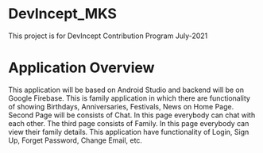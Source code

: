 # DevIncept_MKS
This project is for DevIncept Contribution Program July-2021

# Application Overview
This application will be based on Android Studio and backend will be on Google Firebase. This is family application in which there are functionality of showing Birthdays, Anniversaries, Festivals, News on Home Page. Second Page will be consists of Chat. In this page everybody can chat with each other. The third page consists of Family. In this page everybody can view their family details. This application have functionality of Login, Sign Up, Forget Password, Change Email, etc.
